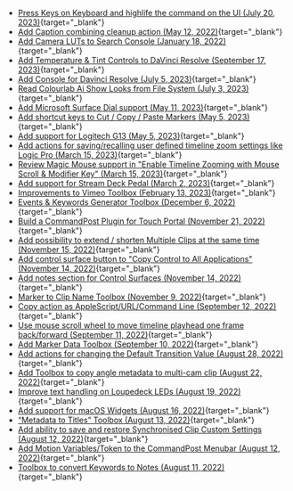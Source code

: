 - [Press Keys on Keyboard and highlife the command on the UI (July 20, 2023)](https://github.com/CommandPost/CommandPost/issues/3247){target="_blank"}
- [Add Caption combining cleanup action (May 12, 2022)](https://github.com/CommandPost/CommandPost/issues/2978){target="_blank"}
- [Add Camera LUTs to Search Console (January 18, 2022)](https://github.com/CommandPost/CommandPost/issues/2829){target="_blank"}
- [Add Temperature & Tint Controls to DaVinci Resolve (September 17, 2023)](https://github.com/CommandPost/CommandPost/issues/3269){target="_blank"}
- [Add Console for Davinci Resolve (July 5, 2023)](https://github.com/CommandPost/CommandPost/issues/3237){target="_blank"}
- [Read Colourlab Ai Show Looks from File System (July 3, 2023)](https://github.com/CommandPost/CommandPost/issues/3236){target="_blank"}
- [Add Microsoft Surface Dial support (May 11, 2023)](https://github.com/CommandPost/CommandPost/issues/3214){target="_blank"}
- [Add shortcut keys to Cut / Copy / Paste Markers (May 5, 2023)](https://github.com/CommandPost/CommandPost/issues/3211){target="_blank"}
- [Add support for Logitech G13 (May 5, 2023)](https://github.com/CommandPost/CommandPost/issues/3210){target="_blank"}
- [Add actions for saving/recalling user defined timeline zoom settings like Logic Pro (March 15, 2023)](https://github.com/CommandPost/CommandPost/issues/3194){target="_blank"}
- [Review Magic Mouse support in "Enable Timeline Zooming with Mouse Scroll & Modifier Key" (March 15, 2023)](https://github.com/CommandPost/CommandPost/issues/3193){target="_blank"}
- [Add support for Stream Deck Pedal (March 2, 2023)](https://github.com/CommandPost/CommandPost/issues/3190){target="_blank"}
- [Improvements to Vimeo Toolbox (February 13, 2023)](https://github.com/CommandPost/CommandPost/issues/3177){target="_blank"}
- [Events & Keywords Generator Toolbox (December 6, 2022)](https://github.com/CommandPost/CommandPost/issues/3163){target="_blank"}
- [Build a CommandPost Plugin for Touch Portal (November 21, 2022)](https://github.com/CommandPost/CommandPost/issues/3150){target="_blank"}
- [Add possibility to extend / shorten Multiple Clips at the same time (November 15, 2022)](https://github.com/CommandPost/CommandPost/issues/3145){target="_blank"}
- [Add control surface button to "Copy Control to All Applications" (November 14, 2022)](https://github.com/CommandPost/CommandPost/issues/3143){target="_blank"}
- [Add notes section for Control Surfaces (November 14, 2022)](https://github.com/CommandPost/CommandPost/issues/3142){target="_blank"}
- [Marker to Clip Name Toolbox (November 9, 2022)](https://github.com/CommandPost/CommandPost/issues/3139){target="_blank"}
- [Copy action as AppleScript/URL/Command Line (September 12, 2022)](https://github.com/CommandPost/CommandPost/issues/3110){target="_blank"}
- [Use mouse scroll wheel to move timeline playhead one frame back/forward (September 11, 2022)](https://github.com/CommandPost/CommandPost/issues/3108){target="_blank"}
- [Add Marker Data Toolbox (September 10, 2022)](https://github.com/CommandPost/CommandPost/issues/3107){target="_blank"}
- [Add actions for changing the Default Transition Value (August 28, 2022)](https://github.com/CommandPost/CommandPost/issues/3097){target="_blank"}
- [Add Toolbox to copy angle metadata to multi-cam clip (August 22, 2022)](https://github.com/CommandPost/CommandPost/issues/3092){target="_blank"}
- [Improve text handling on Loupedeck LEDs (August 19, 2022)](https://github.com/CommandPost/CommandPost/issues/3086){target="_blank"}
- [Add support for macOS Widgets (August 16, 2022)](https://github.com/CommandPost/CommandPost/issues/3082){target="_blank"}
- [“Metadata to Titles” Toolbox (August 13, 2022)](https://github.com/CommandPost/CommandPost/issues/3077){target="_blank"}
- [Add ability to save and restore Synchronised Clip Custom Settings (August 12, 2022)](https://github.com/CommandPost/CommandPost/issues/3076){target="_blank"}
- [Add Motion Variables/Token to the CommandPost Menubar (August 12, 2022)](https://github.com/CommandPost/CommandPost/issues/3075){target="_blank"}
- [Toolbox to convert Keywords to Notes (August 11, 2022)](https://github.com/CommandPost/CommandPost/issues/3072){target="_blank"}
